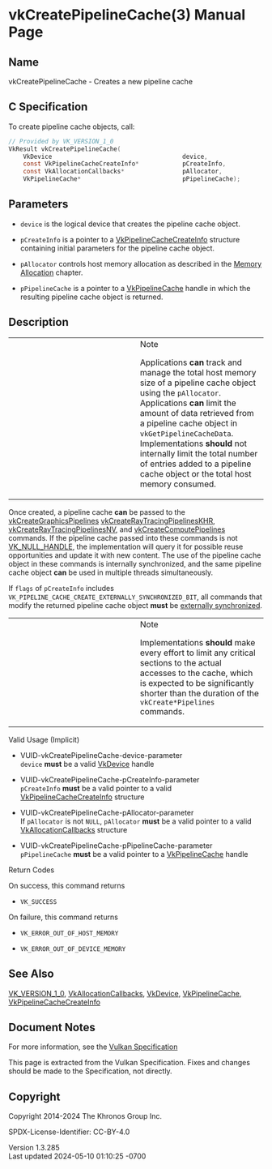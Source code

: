 # vkCreatePipelineCache(3) Manual Page

## Name

vkCreatePipelineCache - Creates a new pipeline cache



## <a href="#_c_specification" class="anchor"></a>C Specification

To create pipeline cache objects, call:

``` c
// Provided by VK_VERSION_1_0
VkResult vkCreatePipelineCache(
    VkDevice                                    device,
    const VkPipelineCacheCreateInfo*            pCreateInfo,
    const VkAllocationCallbacks*                pAllocator,
    VkPipelineCache*                            pPipelineCache);
```

## <a href="#_parameters" class="anchor"></a>Parameters

- `device` is the logical device that creates the pipeline cache object.

- `pCreateInfo` is a pointer to a
  [VkPipelineCacheCreateInfo](https://registry.khronos.org/vulkan/specs/1.3-extensions/man/html/VkPipelineCacheCreateInfo.html) structure
  containing initial parameters for the pipeline cache object.

- `pAllocator` controls host memory allocation as described in the <a
  href="https://registry.khronos.org/vulkan/specs/1.3-extensions/html/vkspec.html#memory-allocation"
  target="_blank" rel="noopener">Memory Allocation</a> chapter.

- `pPipelineCache` is a pointer to a
  [VkPipelineCache](https://registry.khronos.org/vulkan/specs/1.3-extensions/man/html/VkPipelineCache.html) handle in which the resulting
  pipeline cache object is returned.

## <a href="#_description" class="anchor"></a>Description

<table>
<colgroup>
<col style="width: 50%" />
<col style="width: 50%" />
</colgroup>
<tbody>
<tr class="odd">
<td class="icon"><em></em></td>
<td class="content">Note
<p>Applications <strong>can</strong> track and manage the total host
memory size of a pipeline cache object using the
<code>pAllocator</code>. Applications <strong>can</strong> limit the
amount of data retrieved from a pipeline cache object in
<code>vkGetPipelineCacheData</code>. Implementations
<strong>should</strong> not internally limit the total number of entries
added to a pipeline cache object or the total host memory
consumed.</p></td>
</tr>
</tbody>
</table>

Once created, a pipeline cache **can** be passed to the
[vkCreateGraphicsPipelines](https://registry.khronos.org/vulkan/specs/1.3-extensions/man/html/vkCreateGraphicsPipelines.html)
[vkCreateRayTracingPipelinesKHR](https://registry.khronos.org/vulkan/specs/1.3-extensions/man/html/vkCreateRayTracingPipelinesKHR.html),
[vkCreateRayTracingPipelinesNV](https://registry.khronos.org/vulkan/specs/1.3-extensions/man/html/vkCreateRayTracingPipelinesNV.html), and
[vkCreateComputePipelines](https://registry.khronos.org/vulkan/specs/1.3-extensions/man/html/vkCreateComputePipelines.html) commands. If
the pipeline cache passed into these commands is not
[VK_NULL_HANDLE](https://registry.khronos.org/vulkan/specs/1.3-extensions/man/html/VK_NULL_HANDLE.html), the implementation will query it
for possible reuse opportunities and update it with new content. The use
of the pipeline cache object in these commands is internally
synchronized, and the same pipeline cache object **can** be used in
multiple threads simultaneously.

If `flags` of `pCreateInfo` includes
`VK_PIPELINE_CACHE_CREATE_EXTERNALLY_SYNCHRONIZED_BIT`, all commands
that modify the returned pipeline cache object **must** be <a
href="https://registry.khronos.org/vulkan/specs/1.3-extensions/html/vkspec.html#fundamentals-threadingbehavior"
target="_blank" rel="noopener">externally synchronized</a>.

<table>
<colgroup>
<col style="width: 50%" />
<col style="width: 50%" />
</colgroup>
<tbody>
<tr class="odd">
<td class="icon"><em></em></td>
<td class="content">Note
<p>Implementations <strong>should</strong> make every effort to limit
any critical sections to the actual accesses to the cache, which is
expected to be significantly shorter than the duration of the
<code>vkCreate*Pipelines</code> commands.</p></td>
</tr>
</tbody>
</table>

Valid Usage (Implicit)

- <a href="#VUID-vkCreatePipelineCache-device-parameter"
  id="VUID-vkCreatePipelineCache-device-parameter"></a>
  VUID-vkCreatePipelineCache-device-parameter  
  `device` **must** be a valid [VkDevice](https://registry.khronos.org/vulkan/specs/1.3-extensions/man/html/VkDevice.html) handle

- <a href="#VUID-vkCreatePipelineCache-pCreateInfo-parameter"
  id="VUID-vkCreatePipelineCache-pCreateInfo-parameter"></a>
  VUID-vkCreatePipelineCache-pCreateInfo-parameter  
  `pCreateInfo` **must** be a valid pointer to a valid
  [VkPipelineCacheCreateInfo](https://registry.khronos.org/vulkan/specs/1.3-extensions/man/html/VkPipelineCacheCreateInfo.html) structure

- <a href="#VUID-vkCreatePipelineCache-pAllocator-parameter"
  id="VUID-vkCreatePipelineCache-pAllocator-parameter"></a>
  VUID-vkCreatePipelineCache-pAllocator-parameter  
  If `pAllocator` is not `NULL`, `pAllocator` **must** be a valid
  pointer to a valid [VkAllocationCallbacks](https://registry.khronos.org/vulkan/specs/1.3-extensions/man/html/VkAllocationCallbacks.html)
  structure

- <a href="#VUID-vkCreatePipelineCache-pPipelineCache-parameter"
  id="VUID-vkCreatePipelineCache-pPipelineCache-parameter"></a>
  VUID-vkCreatePipelineCache-pPipelineCache-parameter  
  `pPipelineCache` **must** be a valid pointer to a
  [VkPipelineCache](https://registry.khronos.org/vulkan/specs/1.3-extensions/man/html/VkPipelineCache.html) handle

Return Codes

On success, this command returns  
- `VK_SUCCESS`

On failure, this command returns  
- `VK_ERROR_OUT_OF_HOST_MEMORY`

- `VK_ERROR_OUT_OF_DEVICE_MEMORY`

## <a href="#_see_also" class="anchor"></a>See Also

[VK_VERSION_1_0](https://registry.khronos.org/vulkan/specs/1.3-extensions/man/html/VK_VERSION_1_0.html),
[VkAllocationCallbacks](https://registry.khronos.org/vulkan/specs/1.3-extensions/man/html/VkAllocationCallbacks.html),
[VkDevice](https://registry.khronos.org/vulkan/specs/1.3-extensions/man/html/VkDevice.html), [VkPipelineCache](https://registry.khronos.org/vulkan/specs/1.3-extensions/man/html/VkPipelineCache.html),
[VkPipelineCacheCreateInfo](https://registry.khronos.org/vulkan/specs/1.3-extensions/man/html/VkPipelineCacheCreateInfo.html)

## <a href="#_document_notes" class="anchor"></a>Document Notes

For more information, see the <a
href="https://registry.khronos.org/vulkan/specs/1.3-extensions/html/vkspec.html#vkCreatePipelineCache"
target="_blank" rel="noopener">Vulkan Specification</a>

This page is extracted from the Vulkan Specification. Fixes and changes
should be made to the Specification, not directly.

## <a href="#_copyright" class="anchor"></a>Copyright

Copyright 2014-2024 The Khronos Group Inc.

SPDX-License-Identifier: CC-BY-4.0

Version 1.3.285  
Last updated 2024-05-10 01:10:25 -0700
